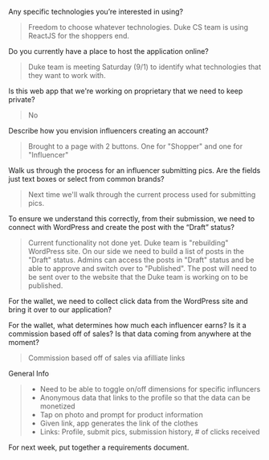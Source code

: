 Any specific technologies you’re interested in using?
> Freedom to choose whatever technologies. Duke CS team is using ReactJS for the shoppers end.

Do you currently have a place to host the application online?
> Duke team is meeting Saturday (9/1) to identify what technologies that they want to work with.

Is this web app that we're working on proprietary that we need to keep private?
> No

Describe how you envision influencers creating an account?
> Brought to a page with 2 buttons. One for "Shopper" and one for "Influencer"

Walk us through the process for an influencer submitting pics. Are the fields just text boxes or select from common brands?
> Next time we'll walk through the current process used for submitting pics.

To ensure we understand this correctly, from their submission, we need to connect with WordPress and create the post with the “Draft” status?
> Current functionality not done yet. Duke team is "rebuilding" WordPress site. On our side we need to build a list of posts in the "Draft" status. Admins can access the posts in "Draft" status and be able to approve and switch over to "Published". The post will need to be sent over to the website that the Duke team is working on to be published.

For the wallet, we need to collect click data from the WordPress site and bring it over to our application?

For the wallet, what determines how much each influencer earns? Is it a commission based off of sales? Is that data coming from anywhere at the moment?
> Commission based off of sales via afilliate links

General Info
> * Need to be able to toggle on/off dimensions for specific influncers
> * Anonymous data that links to the profile so that the data can be monetized
> * Tap on photo and prompt for product information
> * Given link, app generates the link of the clothes
> * Links: Profile, submit pics, submission history, # of clicks received

For next week, put together a requirements document.
